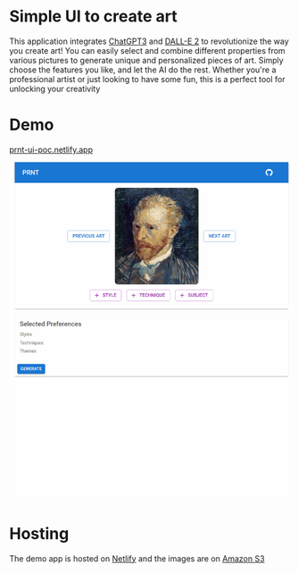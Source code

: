 # Simple UI to create art

This application integrates [ChatGPT3](https://openai.com/blog/chatgpt/) and [DALL-E 2](https://openai.com/dall-e-2/) to revolutionize the way you create art! You can easily select and combine different properties from various pictures to generate unique and personalized pieces of art. Simply choose the features you like, and let the AI do the rest. Whether you're a professional artist or just looking to have some fun, this is a perfect tool for unlocking your creativity

# Demo

[prnt-ui-poc.netlify.app](https://prnt-ui-poc.netlify.app/)

![Demo](./prnt-demo.gif "Demo")

# Hosting

The demo app is hosted on [Netlify](https://www.netlify.com/) and the images are on [Amazon S3](https://aws.amazon.com/s3/)
